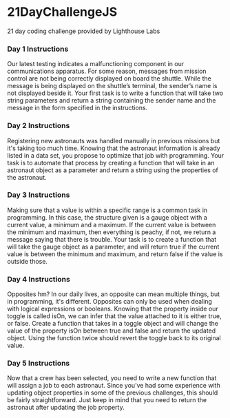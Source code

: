 # 21DayChallengeJS
21 day coding challenge provided by Lighthouse Labs
### Day 1 Instructions
Our latest testing indicates a malfunctioning component in our communications apparatus. For some reason, messages from mission control are not being correctly displayed on board the shuttle. While the message is being displayed on the shuttle’s terminal, the sender’s name is not displayed beside it.
Your first task is to write a function that will take two string parameters and return a string containing the sender name and the message in the form specified in the instructions.
### Day 2 Instructions
Registering new astronauts was handled manually in previous missions but it's taking too much time. Knowing that the astronaut information is already listed in a data set, you propose to optimize that job with programming.
Your task is to automate that process by creating a function that will take in an astronaut object as a parameter and return a string using the properties of the astronaut.
### Day 3 Instructions
Making sure that a value is within a specific range is a common task in programming. In this case, the structure given is a gauge object with a current value, a minimum and a maximum. If the current value is between the minimum and maximum, then everything is peachy, if not, we return a message saying that there is trouble.
Your task is to create a function that will take the gauge object as a parameter, and will return true if the current value is between the minimum and maximum, and return false if the value is outside those.
### Day 4 Instructions
Opposites hm? In our daily lives, an opposite can mean multiple things, but in programming, it's different. Opposites can only be used when dealing with logical expressions or booleans. Knowing that the property inside our toggle is called isOn, we can infer that the value attached to it is either true, or false.
Create a function that takes in a toggle object and will change the value of the property isOn between true and false and return the updated object. Using the function twice should revert the toggle back to its original value.
### Day 5 Instructions
Now that a crew has been selected, you need to write a new function that will assign a job to each astronaut. Since you’ve had some experience with updating object properties in some of the previous challenges, this should be fairly straightforward. Just keep in mind that you need to return the astronaut after updating the job property.
